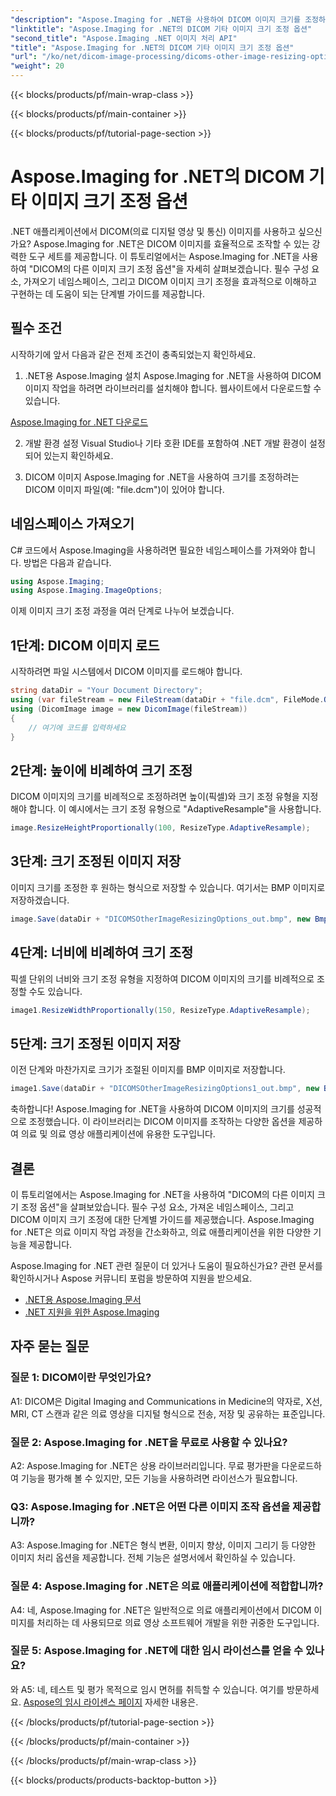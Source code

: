 ```yaml
---
"description": "Aspose.Imaging for .NET을 사용하여 DICOM 이미지 크기를 조정하는 방법을 알아보세요. 효율적인 의료 이미지 조작을 위한 단계별 가이드입니다."
"linktitle": "Aspose.Imaging for .NET의 DICOM 기타 이미지 크기 조정 옵션"
"second_title": "Aspose.Imaging .NET 이미지 처리 API"
"title": "Aspose.Imaging for .NET의 DICOM 기타 이미지 크기 조정 옵션"
"url": "/ko/net/dicom-image-processing/dicoms-other-image-resizing-options/"
"weight": 20
---
```


{{< blocks/products/pf/main-wrap-class >}}

{{< blocks/products/pf/main-container >}}

{{< blocks/products/pf/tutorial-page-section >}}

# Aspose.Imaging for .NET의 DICOM 기타 이미지 크기 조정 옵션

.NET 애플리케이션에서 DICOM(의료 디지털 영상 및 통신) 이미지를 사용하고 싶으신가요? Aspose.Imaging for .NET은 DICOM 이미지를 효율적으로 조작할 수 있는 강력한 도구 세트를 제공합니다. 이 튜토리얼에서는 Aspose.Imaging for .NET을 사용하여 "DICOM의 다른 이미지 크기 조정 옵션"을 자세히 살펴보겠습니다. 필수 구성 요소, 가져오기 네임스페이스, 그리고 DICOM 이미지 크기 조정을 효과적으로 이해하고 구현하는 데 도움이 되는 단계별 가이드를 제공합니다.

## 필수 조건

시작하기에 앞서 다음과 같은 전제 조건이 충족되었는지 확인하세요.

1. .NET용 Aspose.Imaging 설치
Aspose.Imaging for .NET을 사용하여 DICOM 이미지 작업을 하려면 라이브러리를 설치해야 합니다. 웹사이트에서 다운로드할 수 있습니다.

[Aspose.Imaging for .NET 다운로드](https://releases.aspose.com/imaging/net/)

2. 개발 환경 설정
Visual Studio나 기타 호환 IDE를 포함하여 .NET 개발 환경이 설정되어 있는지 확인하세요.

3. DICOM 이미지
Aspose.Imaging for .NET을 사용하여 크기를 조정하려는 DICOM 이미지 파일(예: "file.dcm")이 있어야 합니다.

## 네임스페이스 가져오기

C# 코드에서 Aspose.Imaging을 사용하려면 필요한 네임스페이스를 가져와야 합니다. 방법은 다음과 같습니다.

```csharp
using Aspose.Imaging;
using Aspose.Imaging.ImageOptions;
```

이제 이미지 크기 조정 과정을 여러 단계로 나누어 보겠습니다.

## 1단계: DICOM 이미지 로드
시작하려면 파일 시스템에서 DICOM 이미지를 로드해야 합니다.

```csharp
string dataDir = "Your Document Directory";
using (var fileStream = new FileStream(dataDir + "file.dcm", FileMode.Open, FileAccess.Read))
using (DicomImage image = new DicomImage(fileStream))
{
    // 여기에 코드를 입력하세요
}
```

## 2단계: 높이에 비례하여 크기 조정
DICOM 이미지의 크기를 비례적으로 조정하려면 높이(픽셀)와 크기 조정 유형을 지정해야 합니다. 이 예시에서는 크기 조정 유형으로 "AdaptiveResample"을 사용합니다.

```csharp
image.ResizeHeightProportionally(100, ResizeType.AdaptiveResample);
```

## 3단계: 크기 조정된 이미지 저장
이미지 크기를 조정한 후 원하는 형식으로 저장할 수 있습니다. 여기서는 BMP 이미지로 저장하겠습니다.

```csharp
image.Save(dataDir + "DICOMSOtherImageResizingOptions_out.bmp", new BmpOptions());
```

## 4단계: 너비에 비례하여 크기 조정
픽셀 단위의 너비와 크기 조정 유형을 지정하여 DICOM 이미지의 크기를 비례적으로 조정할 수도 있습니다.

```csharp
image1.ResizeWidthProportionally(150, ResizeType.AdaptiveResample);
```

## 5단계: 크기 조정된 이미지 저장
이전 단계와 마찬가지로 크기가 조절된 이미지를 BMP 이미지로 저장합니다.

```csharp
image1.Save(dataDir + "DICOMSOtherImageResizingOptions1_out.bmp", new BmpOptions());
```

축하합니다! Aspose.Imaging for .NET을 사용하여 DICOM 이미지의 크기를 성공적으로 조정했습니다. 이 라이브러리는 DICOM 이미지를 조작하는 다양한 옵션을 제공하여 의료 및 의료 영상 애플리케이션에 유용한 도구입니다.

## 결론

이 튜토리얼에서는 Aspose.Imaging for .NET을 사용하여 "DICOM의 다른 이미지 크기 조정 옵션"을 살펴보았습니다. 필수 구성 요소, 가져온 네임스페이스, 그리고 DICOM 이미지 크기 조정에 대한 단계별 가이드를 제공했습니다. Aspose.Imaging for .NET은 의료 이미지 작업 과정을 간소화하고, 의료 애플리케이션을 위한 다양한 기능을 제공합니다.

Aspose.Imaging for .NET 관련 질문이 더 있거나 도움이 필요하신가요? 관련 문서를 확인하시거나 Aspose 커뮤니티 포럼을 방문하여 지원을 받으세요.

- [.NET용 Aspose.Imaging 문서](https://reference.aspose.com/imaging/net/)
- [.NET 지원을 위한 Aspose.Imaging](https://forum.aspose.com/)

## 자주 묻는 질문

### 질문 1: DICOM이란 무엇인가요?

A1: DICOM은 Digital Imaging and Communications in Medicine의 약자로, X선, MRI, CT 스캔과 같은 의료 영상을 디지털 형식으로 전송, 저장 및 공유하는 표준입니다.

### 질문 2: Aspose.Imaging for .NET을 무료로 사용할 수 있나요?

A2: Aspose.Imaging for .NET은 상용 라이브러리입니다. 무료 평가판을 다운로드하여 기능을 평가해 볼 수 있지만, 모든 기능을 사용하려면 라이선스가 필요합니다.

### Q3: Aspose.Imaging for .NET은 어떤 다른 이미지 조작 옵션을 제공합니까?

A3: Aspose.Imaging for .NET은 형식 변환, 이미지 향상, 이미지 그리기 등 다양한 이미지 처리 옵션을 제공합니다. 전체 기능은 설명서에서 확인하실 수 있습니다.

### 질문 4: Aspose.Imaging for .NET은 의료 애플리케이션에 적합합니까?

A4: 네, Aspose.Imaging for .NET은 일반적으로 의료 애플리케이션에서 DICOM 이미지를 처리하는 데 사용되므로 의료 영상 소프트웨어 개발을 위한 귀중한 도구입니다.

### 질문 5: Aspose.Imaging for .NET에 대한 임시 라이선스를 얻을 수 있나요?
와
A5: 네, 테스트 및 평가 목적으로 임시 면허를 취득할 수 있습니다. 여기를 방문하세요. [Aspose의 임시 라이센스 페이지](https://purchase.aspose.com/temporary-license/) 자세한 내용은.

{{< /blocks/products/pf/tutorial-page-section >}}

{{< /blocks/products/pf/main-container >}}

{{< /blocks/products/pf/main-wrap-class >}}

{{< blocks/products/products-backtop-button >}}